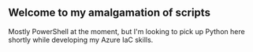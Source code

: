 ## Welcome to my amalgamation of scripts

Mostly PowerShell at the moment, but I'm looking to pick up Python here shortly while developing my Azure IaC skills. 
